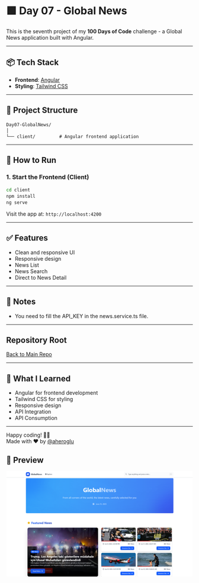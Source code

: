 # 🟩 Day 07 - Global News

This is the seventh project of my **100 Days of Code** challenge - a Global News application built with Angular.

---

## 📦 Tech Stack

- **Frontend**: [Angular](https://angular.io/)
- **Styling**: [Tailwind CSS](https://tailwindcss.com/)

---

## 📁 Project Structure

```
Day07-GlobalNews/
│
└── client/         # Angular frontend application
```

---

## 🚀 How to Run

### 1. Start the Frontend (Client)

```bash
cd client
npm install
ng serve
```

Visit the app at: `http://localhost:4200`

---

## ✅ Features

- Clean and responsive UI
- Responsive design
- News List
- News Search
- Direct to News Detail
 
---

## 📌 Notes

- You need to fill the API_KEY in the news.service.ts file.

---

## Repository Root

[Back to Main Repo](../..)

---

## 🧠 What I Learned

- Angular for frontend development
- Tailwind CSS for styling
- Responsive design
- API Integration
- API Consumption

---

Happy coding! 👨‍💻  
Made with ❤️ by [@aheroglu](https://github.com/aheroglu)

## 📸 Preview

![Global News Preview](./assets/preview.png)
